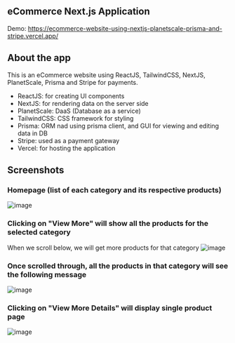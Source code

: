 ## eCommerce Next.js Application 

Demo: https://ecommerce-website-using-nextjs-planetscale-prisma-and-stripe.vercel.app/

## About the app

This is an eCommerce website using ReactJS, TailwindCSS, NextJS, PlanetScale, Prisma and Stripe for payments.

- ReactJS: for creating UI components
- NextJS: for rendering data on the server side
- PlanetScale: DaaS (Database as a service)
- TailwindCSS: CSS framework for styling
- Prisma: ORM nad using prisma client, and GUI for viewing and editing data in DB
- Stripe: used as a payment gateway 
- Vercel: for hosting the application

## Screenshots

### Homepage (list of each category and its respective products) 
![image](https://github.com/mansi-manhas/ecommerce-website-using-nextjs-planetscale-prisma-and-stripe/assets/18692751/2205b8ec-1a46-430d-8861-8633ca0e8509)

### Clicking on "View More" will show all the products for the selected category 
When we scroll below, we will get more products for that category
![image](https://github.com/mansi-manhas/ecommerce-website-using-nextjs-planetscale-prisma-and-stripe/assets/18692751/b06f1f87-ee8b-40c9-b978-68a35d11e1ac)

### Once scrolled through, all the products in that category will see the following message 
![image](https://github.com/mansi-manhas/ecommerce-website-using-nextjs-planetscale-prisma-and-stripe/assets/18692751/9bb5011c-f8e6-46f7-b9df-00343809c4a6)

### Clicking on "View More Details" will display single product page
![image](https://github.com/mansi-manhas/ecommerce-website-using-nextjs-planetscale-prisma-and-stripe/assets/18692751/1a155d8e-f8ee-48a5-a8d9-26ef1f84fdfc)

